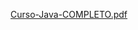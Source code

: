 [Curso-Java-COMPLETO.pdf](https://github.com/user-attachments/files/17982245/Curso-Java-COMPLETO.pdf)
